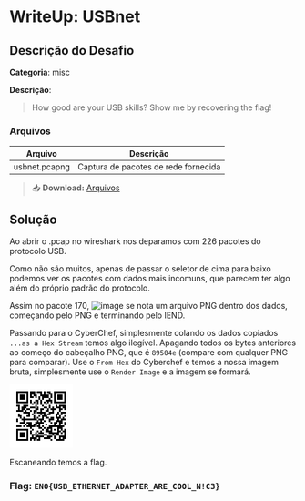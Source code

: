 # WriteUp: USBnet
## Descrição do Desafio
**Categoria**: misc

**Descrição**:
> How good are your USB skills? Show me by recovering the flag!

### Arquivos
| Arquivo | Descrição |
| ------- | --------- |
| usbnet.pcapng | Captura de pacotes de rede fornecida |

> 📥 **Download:** [Arquivos](https://github.com/HawkSecUnifei/Writeups/raw/refs/heads/main/2025/nullcon_CTF/USBnet/usbnet.pcapng)

## Solução
Ao abrir o .pcap no wireshark nos deparamos com 226 pacotes do protocolo USB.

Como não são muitos, apenas de passar o seletor de cima para baixo podemos ver os pacotes com dados mais incomuns, que parecem ter algo além do próprio padrão do protocolo.

Assim no pacote 170,
![image](https://github.com/user-attachments/assets/39ebcd11-8bc4-4717-8e58-4a78923d18f6)
se nota um arquivo PNG dentro dos dados, começando pelo PNG e terminando pelo IEND.


Passando para o CyberChef, simplesmente colando os dados copiados `...as a Hex Stream` temos algo ilegível. Apagando todos os bytes anteriores ao começo do cabeçalho PNG, que é `89504e` (compare com qualquer PNG para comparar).
Use o `From Hex` do Cyberchef e temos a nossa imagem bruta, simplesmente use o `Render Image` e a imagem se formará.


![image](./qrcode.png)

Escaneando temos a flag.

### Flag: `ENO{USB_ETHERNET_ADAPTER_ARE_COOL_N!C3}`
